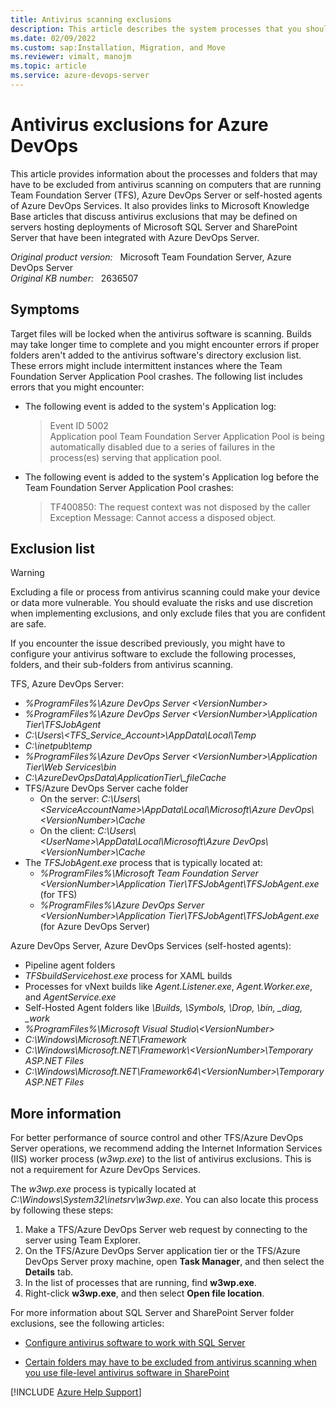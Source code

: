 ```yaml
---
title: Antivirus scanning exclusions
description: This article describes the system processes that you should consider excluding from antivirus scanning on computers that are running Team Foundation Server.
ms.date: 02/09/2022
ms.custom: sap:Installation, Migration, and Move
ms.reviewer: vimalt, manojm
ms.topic: article
ms.service: azure-devops-server
---
```

# Antivirus exclusions for Azure DevOps

This article provides information about the processes and folders that may have to be excluded from antivirus scanning on computers that are running Team Foundation Server (TFS), Azure DevOps Server or self-hosted agents of Azure DevOps Services. It also provides links to Microsoft Knowledge Base articles that discuss antivirus exclusions that may be defined on servers hosting deployments of Microsoft SQL Server and SharePoint Server that have been integrated with Azure DevOps Server.

_Original product version:_ &nbsp; Microsoft Team Foundation Server, Azure DevOps Server    
_Original KB number:_ &nbsp; 2636507

## Symptoms

Target files will be locked when the antivirus software is scanning. Builds may take longer time to complete and you might encounter errors if proper folders aren't added to the antivirus software's directory exclusion list. These errors might include intermittent instances where the Team Foundation Server Application Pool crashes. The following list includes errors that you might encounter:

- The following event is added to the system's Application log:

    > Event ID 5002  
      Application pool Team Foundation Server Application Pool is being automatically disabled due to a series of failures in the process(es) serving that application pool.

- The following event is added to the system's Application log before the Team Foundation Server Application Pool crashes:

   > TF400850: The request context was not disposed by the caller  
     Exception Message: Cannot access a disposed object.

## Exclusion list

> [!WARNING]
> Excluding a file or process from antivirus scanning could make your device or data more vulnerable. You should evaluate the risks and use discretion when implementing exclusions, and only exclude files that you are confident are safe.

If you encounter the issue described previously, you might have to configure your antivirus software to exclude the following processes, folders, and their sub-folders from antivirus scanning.

TFS, Azure DevOps Server:

- _%ProgramFiles%\Azure DevOps Server \<VersionNumber\>_
- _%ProgramFiles%\Azure DevOps Server \<VersionNumber\>\Application Tier\TFSJobAgent_
- _C:\Users\\<TFS_Service_Account\>\AppData\Local\Temp_
- _C:\inetpub\temp_
- _%ProgramFiles%\Azure DevOps Server <VersionNumber\>\Application Tier\Web Services\bin_
- _C:\AzureDevOpsData\ApplicationTier\\\_fileCache_
- TFS/Azure DevOps Server cache folder
  - On the server: _C:\Users\\<ServiceAccountName\>\AppData\Local\Microsoft\Azure DevOps\\<VersionNumber\>\Cache_
  - On the client: _C:\Users\\<UserName\>\AppData\Local\Microsoft\Azure DevOps\\<VersionNumber\>\Cache_
- The _TFSJobAgent.exe_ process that is typically located at:
   - _%ProgramFiles%\Microsoft Team Foundation Server \<VersionNumber\>\Application Tier\TFSJobAgent\TFSJobAgent.exe_ (for TFS)
   - _%ProgramFiles%\Azure DevOps Server \<VersionNumber\>\Application Tier\TFSJobAgent\TFSJobAgent.exe_ (for Azure DevOps Server)

Azure DevOps Server, Azure DevOps Services (self-hosted agents):

- Pipeline agent folders
- _TFSbuildServicehost.exe_ process for XAML builds
- Processes for vNext builds like _Agent.Listener.exe_, _Agent.Worker.exe_, and _AgentService.exe_
- Self-Hosted Agent folders like _\Builds, \Symbols, \Drop, \bin, \_diag, \_work_
- _%ProgramFiles%\Microsoft Visual Studio\\<VersionNumber\>_
- _C:\Windows\Microsoft.NET\Framework_
- _C:\Windows\Microsoft.NET\Framework\\<VersionNumber\>\Temporary ASP.NET Files_
- _C:\Windows\Microsoft.NET\Framework64\\<VersionNumber\>\Temporary ASP.NET Files_

## More information

For better performance of source control and other TFS/Azure DevOps Server operations, we recommend adding the Internet Information Services (IIS) worker process (_w3wp.exe_) to the list of antivirus exclusions. This is not a requirement for Azure DevOps Services.

The _w3wp.exe_ process is typically located at _C:\Windows\System32\inetsrv\w3wp.exe_. You can also locate this process by following these steps:

1. Make a TFS/Azure DevOps Server web request by connecting to the server using Team Explorer.
2. On the TFS/Azure DevOps Server application tier or the TFS/Azure DevOps Server proxy machine, open **Task Manager**, and then select the **Details** tab.
3. In the list of processes that are running, find **w3wp.exe**.
4. Right-click **w3wp.exe**, and then select **Open file location**.

For more information about SQL Server and SharePoint Server folder exclusions, see the following articles:

- [Configure antivirus software to work with SQL Server](../../sql/database-engine/security/antivirus-and-sql-server.md)

- [Certain folders may have to be excluded from antivirus scanning when you use file-level antivirus software in SharePoint](https://support.microsoft.com/office/certain-folders-may-have-to-be-excluded-from-antivirus-scanning-when-you-use-file-level-antivirus-software-in-sharepoint-01cbc532-a24e-4bba-8d67-0b1ed733a3d9)

[!INCLUDE [Azure Help Support](../../includes/azure-help-support.md)]
